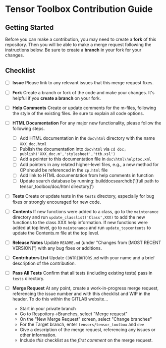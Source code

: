 # Tensor Toolbox Contribution Guide

## Getting Started

Before you can make a contribution, you may need to create a **fork** of this repository.
Then you will be able to make a merge request following the instructions below. Be sure to create a **branch** in your fork for your changes.

## Checklist

- [ ] **Issue** Please link to any relevant issues that this merge request fixes.

- [ ] **Fork** Create a branch or fork of the code and make your changes. It's helpful if you **create a branch** on your fork.

- [ ] **Help Comments** Create or update comments for the m-files, following the style of the existing files. Be sure to explain all code options.

- [ ] **HTML Documentation** For any major new functionality, please follow the following steps.
  - [ ] Add HTML documentation in the `doc\html` directory with the name `XXX_doc.html`
  - [ ] Publish the documentation into `doc\html` via `cd doc; publish('XXX_doc.m','stylesheet','ttb.xsl')`
  - [ ] Add a pointer to this documentation file in `doc\html\helptoc.xml`
  - [ ] Add pointers in any related higher-level files, e.g., a new method for CP should be referenced in the `cp.html` file
  - [ ] Add link to HTML documentation from help comments in function
  - [ ] Update search database by running: builddocsearchdb('[full path to tensor_toolbox/doc/html directory]')
  
- [ ] **Tests** Create or update tests in the `tests` directory, especially for bug fixes or strongly encouraged for new code.

- [ ] **Contents** If new functions were added to a class, go to the `maintenance` directory and run `update_classlist('Class',XXX)` to add the new functions to the class XXX help information. If new functions were added at 
top level, go to `maintenance` and run `update_topcontents` to update the Contents.m file at the top level.

- [ ] **Release Notes** 
Update `README.md` (under "Changes from [MOST RECENT VERSION]") with any bug fixes or additions.

- [ ] **Contributors List**
Update `CONTRIBUTORS.md` with your name and a brief description of the contribution.

- [ ] **Pass All Tests**
Confirm that all tests (including existing tests) pass in `tests` directory.

- [ ] **Merge Request** At any point, create a work-in-progress merge request, referencing the issue number and with this checklist and WIP in the header. To do this within the GITLAB website...
  * Start in your private branch
  * Go to Respoitory->Branches, select "Merge request"
  * On the "New Merge Request" screen, select "Change branches"
  * For the Target branch, enter `tensors/tensor_toolbox` and `dev`
  * Give a description of the merge request, referencing any issues or other information.
  * Include _this_ checklist as the _first comment_ on the merge request.
  


